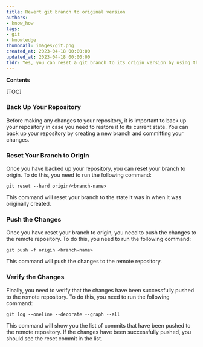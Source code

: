 ```yaml
---
title: Revert git branch to original version
authors:
- know_how
tags:
- git
- knowledge
thumbnail: images/git.png
created_at: 2023-04-18 00:00:00
updated_at: 2023-04-18 00:00:00
tldr: Yes, you can reset a git branch to its origin version by using the `git reset --hard origin/branch\_name` command.
---
```


**Contents**

[TOC]

### Back Up Your Repository

Before making any changes to your repository, it is important to back up your repository in case you need to restore it to its current state. You can back up your repository by creating a new branch and committing your changes.

### Reset Your Branch to Origin

Once you have backed up your repository, you can reset your branch to origin. To do this, you need to run the following command:

`git reset --hard origin/<branch-name>`

This command will reset your branch to the state it was in when it was originally created.

### Push the Changes

Once you have reset your branch to origin, you need to push the changes to the remote repository. To do this, you need to run the following command:

`git push -f origin <branch-name>`

This command will push the changes to the remote repository.

### Verify the Changes

Finally, you need to verify that the changes have been successfully pushed to the remote repository. To do this, you need to run the following command:

`git log --oneline --decorate --graph --all`

This command will show you the list of commits that have been pushed to the remote repository. If the changes have been successfully pushed, you should see the reset commit in the list.
